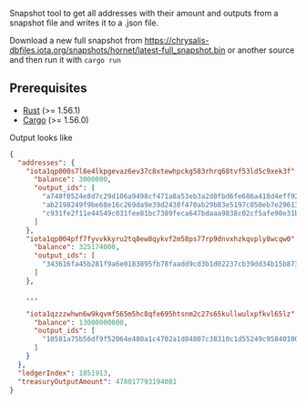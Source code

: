 Snapshot tool to get all addresses with their amount and outputs from a snapshot file and writes it to a .json file.

Download a new full snapshot from https://chrysalis-dbfiles.iota.org/snapshots/hornet/latest-full_snapshot.bin or another source and then run it with `cargo run`

## Prerequisites

- [Rust](https://www.rust-lang.org/) (>= 1.56.1)
- [Cargo](https://doc.rust-lang.org/cargo/) (>= 1.56.0)

Output looks like
```JSON
{
  "addresses": {
    "iota1qp000s7l8e4lkpgevaz6ev37c8xtewhpckg583rhrq68tvf53ld5c9xek3f": {
      "balance": 3000000,
      "output_ids": [
        "a748f0524e8d7c29d106a9498cf471a8a53eb3a2d0fbd6fe686a418d4eff92a41500",
        "ab2198249f9be68e16c269da9e39d2438f470ab29b83e5197c850eb7e296131d1b00",
        "c931fe2f11e44549c031fee81bc7389feca647bdaaa9838c02cf5afe90e31b941a00"
      ]
    },
    "iota1qp004pff7fyvvkkyru2tq8ew8qykvf2m58ps77rp9dnvxhzkqvply8wcqw0": {
      "balance": 325174000,
      "output_ids": [
        "343616fa45b281f9a6e0183895fb78faadd9cd3b1d02237cb39dd34b15b873040000"
      ]
    },

    ...

    "iota1qzzzwhwn6w9kqvmf565m5hc8qfe695htsnm2c27s65kullwulxpfkvl65lz": {
      "balance": 13000000000,
      "output_ids": [
        "10581a75b56df9f52064e480a1c4702a1d84807c38310c1d55249c958401005b0100"
      ]
    }
  },
  "ledgerIndex": 1851913,
  "treasuryOutputAmount": 478017793194081
}
```
